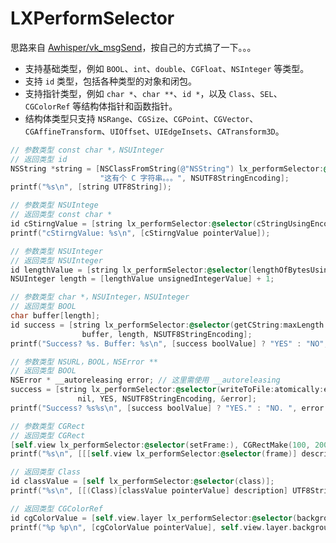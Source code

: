 # LXPerformSelector

思路来自 [Awhisper/vk_msgSend](https://github.com/Awhisper/vk_msgSend)，按自己的方式搞了一下。。。

- 支持基础类型，例如 `BOOL`、`int`、`double`、`CGFloat`、`NSInteger` 等类型。
- 支持 `id` 类型，包括各种类型的对象和闭包。
- 支持指针类型，例如 `char *`、`char **`、`id *`，以及 `Class`、`SEL`、`CGColorRef` 等结构体指针和函数指针。
- 结构体类型只支持 `NSRange`、`CGSize`、`CGPoint`、`CGVector`、`CGAffineTransform`、`UIOffset`、`UIEdgeInsets`、`CATransform3D`。

```objective-c
// 参数类型 const char *，NSUInteger
// 返回类型 id
NSString *string = [NSClassFromString(@"NSString") lx_performSelector:@selector(stringWithCString:encoding:), 
                    "这有个 C 字符串。。。", NSUTF8StringEncoding];
printf("%s\n", [string UTF8String]);
```

```objective-c
// 参数类型 NSUIntege
// 返回类型 const char *
id cStirngValue = [string lx_performSelector:@selector(cStringUsingEncoding:), NSUTF8StringEncoding];
printf("cStirngValue: %s\n", [cStirngValue pointerValue]);
```

```objective-c
// 参数类型 NSUInteger
// 返回类型 NSUInteger
id lengthValue = [string lx_performSelector:@selector(lengthOfBytesUsingEncoding:), NSUTF8StringEncoding];
NSUInteger length = [lengthValue unsignedIntegerValue] + 1;
```
```objective-c
// 参数类型 char *，NSUInteger，NSUInteger
// 返回类型 BOOL
char buffer[length];
id success = [string lx_performSelector:@selector(getCString:maxLength:encoding:), 
                buffer, length, NSUTF8StringEncoding];
printf("Success? %s. Buffer: %s\n", [success boolValue] ? "YES" : "NO", buffer);
```

```objective-c
// 参数类型 NSURL，BOOL，NSError **
// 返回类型 BOOL
NSError * __autoreleasing error; // 这里需使用 __autoreleasing
success = [string lx_performSelector:@selector(writeToFile:atomically:encoding:error:),
               nil, YES, NSUTF8StringEncoding, &error];
printf("Success? %s%s\n", [success boolValue] ? "YES." : "NO. ", error.localizedDescription.UTF8String);
```

```objective-c
// 参数类型 CGRect
// 返回类型 CGRect
[self.view lx_performSelector:@selector(setFrame:), CGRectMake(100, 200, 300, 400)];
printf("%s\n", [[[self.view lx_performSelector:@selector(frame)] description] UTF8String]);
```

```objective-c
// 返回类型 Class
id classValue = [self lx_performSelector:@selector(class)];
printf("%s\n", [[(Class)[classValue pointerValue] description] UTF8String]);
```

```objective-c
// 返回类型 CGColorRef
id cgColorValue = [self.view.layer lx_performSelector:@selector(backgroundColor)];
printf("%p %p\n", [cgColorValue pointerValue], self.view.layer.backgroundColor);
```